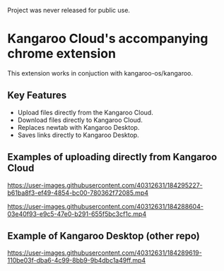 Project was never released for public use.
# Kangaroo Cloud's accompanying chrome extension

This extension works in conjuction with kangaroo-os/kangaroo.

## Key Features
- Upload files directly from the Kangaroo Cloud.
- Download files directly to Kangaroo Cloud.
- Replaces newtab with Kangaroo Desktop.
- Saves links directly to Kangaroo Desktop.

## Examples of uploading directly from Kangaroo Cloud

https://user-images.githubusercontent.com/40312631/184295227-b61ba8f3-ef49-4854-bc00-780362f72085.mp4

https://user-images.githubusercontent.com/40312631/184288604-03e40f93-e9c5-47e0-b291-655f5bc3cf1c.mp4


## Example of Kangaroo Desktop (other repo)
https://user-images.githubusercontent.com/40312631/184289619-110be03f-dba6-4c99-8bb9-9b4dbc1a49ff.mp4

